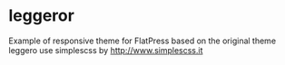 leggeror
========

Example of responsive theme for FlatPress
based on the original theme leggero
use simplescss by http://www.simplescss.it
